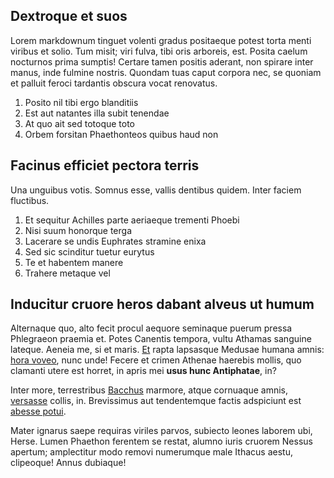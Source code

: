 ## Dextroque et suos

Lorem markdownum tinguet volenti gradus positaeque potest torta menti viribus et
solio. Tum misit; viri fulva, tibi oris arboreis, est. Posita caelum nocturnos
prima sumptis! Certare tamen positis aderant, non spirare inter manus, inde
fulmine nostris. Quondam tuas caput corpora nec, se quoniam et palluit feroci
tardantis obscura vocat renovatus.

1. Posito nil tibi ergo blanditiis
2. Est aut natantes illa subit tenendae
3. At quo ait sed totoque toto
4. Orbem forsitan Phaethonteos quibus haud non

## Facinus efficiet pectora terris

Una unguibus votis. Somnus esse, vallis dentibus quidem. Inter faciem fluctibus.

1. Et sequitur Achilles parte aeriaeque trementi Phoebi
2. Nisi suum honorque terga
3. Lacerare se undis Euphrates stramine enixa
4. Sed sic scinditur tuetur eurytus
5. Te et habentem manere
6. Trahere metaque vel

## Inducitur cruore heros dabant alveus ut humum

Alternaque quo, alto fecit procul aequore seminaque puerum pressa Phlegraeon
praemia et. Potes Canentis tempora, vultu Athamas sanguine lateque. Aeneia me,
si et maris. [Et](http://secus-foribusque.net/) rapta lapsasque Medusae humana
amnis: [hora voveo](http://faciebat-ignes.net/iunone.aspx), nunc unde! Fecere et
crimen Athenae haerebis mollis, quo clamanti utere est horret, in apris mei
**usus hunc Antiphatae**, in?

Inter more, terrestribus [Bacchus](http://www.voce.com/) marmore, atque
cornuaque amnis, [versasse](http://www.colebaturvictor.io/) collis, in.
Brevissimus aut tendentemque factis adspiciunt est [abesse
potui](http://tam.org/sicqua.php).

Mater ignarus saepe requiras viriles parvos, subiecto leones laborem ubi, Herse.
Lumen Phaethon ferentem se restat, alumno iuris cruorem Nessus apertum;
amplectitur modo removi numerumque male Ithacus aestu, clipeoque! Annus
dubiaque!
